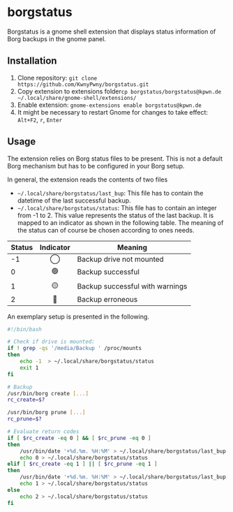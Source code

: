 # borgstatus
Borgstatus is a gnome shell extension that displays status information of Borg backups in the gnome panel.

## Installation
1. Clone repository: `git clone https://github.com/KwnyPwny/borgstatus.git`
2. Copy extension to extensions folder`cp borgstatus/borgstatus@kpwn.de ~/.local/share/gnome-shell/extensions/`
3. Enable extension: `gnome-extensions enable borgstatus@kpwn.de`
4. It might be necessary to restart Gnome for changes to take effect: `Alt+F2`, `r`, `Enter`

## Usage
The extension relies on Borg status files to be present. This is not a default Borg mechanism but has to be configured in your Borg setup.

In general, the extension reads the contents of two files
* `~/.local/share/borgstatus/last_bup`: This file has to contain the datetime of the last successful backup.
* `~/.local/share/borgstatus/status`:  This file has to contain an integer from -1 to 2. This value represents the status of the last backup. It is mapped to an indicator as shown in the following table. The meaning of the status can of course be chosen according to ones needs.

| Status | Indicator | Meaning                         |
| ------ |:---------:| ------------------------------- |
| -1     | ◯        | Backup drive not mounted        |
|  0     | 🟢        | Backup successful               |
|  1     | 🟡        | Backup successful with warnings |
|  2     | 🔴        | Backup erroneous                |


An exemplary setup is presented in the following.

```bash
#!/bin/bash

# Check if drive is mounted:
if ! grep -qs '/media/Backup ' /proc/mounts
then
	echo -1  > ~/.local/share/borgstatus/status
	exit 1
fi

# Backup
/usr/bin/borg create [...]
rc_create=$?

/usr/bin/borg prune [...]
rc_prune=$?

# Evaluate return codes
if [ $rc_create -eq 0 ] && [ $rc_prune -eq 0 ]
then
	/usr/bin/date '+%d.%m. %H:%M' > ~/.local/share/borgstatus/last_bup
	echo 0 > ~/.local/share/borgstatus/status
elif [ $rc_create -eq 1 ] || [ $rc_prune -eq 1 ]
then
	/usr/bin/date '+%d.%m. %H:%M' > ~/.local/share/borgstatus/last_bup
	echo 1 > ~/.local/share/borgstatus/status
else
	echo 2 > ~/.local/share/borgstatus/status
fi
```
